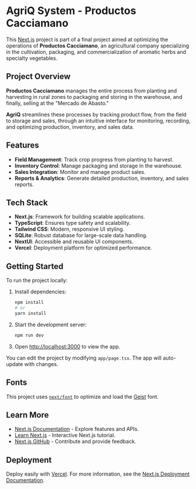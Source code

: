 # AgriQ System - Productos Cacciamano

This [Next.js](https://nextjs.org) project is part of a final project aimed at optimizing the operations of **Productos Cacciamano**, an agricultural company specializing in the cultivation, packaging, and commercialization of aromatic herbs and specialty vegetables.

## Project Overview

**Productos Cacciamano** manages the entire process from planting and harvesting in rural zones to packaging and storing in the warehouse, and finally, selling at the "Mercado de Abasto." 

**AgriQ** streamlines these processes by tracking product flow, from the field to storage and sales, through an intuitive interface for monitoring, recording, and optimizing production, inventory, and sales data.

## Features

- **Field Management**: Track crop progress from planting to harvest.
- **Inventory Control**: Manage packaging and storage in the warehouse.
- **Sales Integration**: Monitor and manage product sales.
- **Reports & Analytics**: Generate detailed production, inventory, and sales reports.

## Tech Stack

- **Next.js**: Framework for building scalable applications.
- **TypeScript**: Ensures type safety and scalability.
- **Tailwind CSS**: Modern, responsive UI styling.
- **SQLite**: Robust database for large-scale data handling.
- **NextUI**: Accessible and reusable UI components.
- **Vercel**: Deployment platform for optimized performance.

## Getting Started

To run the project locally:

1. Install dependencies:

    ```bash
    npm install
    # or
    yarn install
    ```

2. Start the development server:

    ```bash
    npm run dev
    ```

3. Open [http://localhost:3000](http://localhost:3000) to view the app.

You can edit the project by modifying `app/page.tsx`. The app will auto-update with changes.

## Fonts

This project uses [`next/font`](https://nextjs.org/docs/app/building-your-application/optimizing/fonts) to optimize and load the [Geist](https://vercel.com/font) font.

## Learn More

- [Next.js Documentation](https://nextjs.org/docs) - Explore features and APIs.
- [Learn Next.js](https://nextjs.org/learn) - Interactive Next.js tutorial.
- [Next.js GitHub](https://github.com/vercel/next.js) - Contribute and provide feedback.

## Deployment

Deploy easily with [Vercel](https://vercel.com/new). For more information, see the [Next.js Deployment Documentation](https://nextjs.org/docs/app/building-your-application/deploying).

